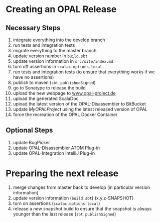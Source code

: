 # Creating an OPAL Release

## Necessary Steps
 1. integrate everything into the develop branch
 1. run tests and integration tests
 1. migrate everything to the master branch
 1. update version number in `build.sbt`
 1. update version information in `src/site/index.md`
 1. turn off assertions in `scalac.options.local`
 1. run tests and integration tests (to ensure that everything works if we have no assertions)
 1. publish to maven (`sbt publishedSigned`)
 1. go to Sonatype to release the build
 1. upload the new webpage to www.opal-project.de 
 1. upload the generated ScalaDoc
 1. upload the latest version of the OPAL-Disassembler to BitBucket
 1. update *MyOPALProject* using the latest released version of OPAL
 1. force the recreation of the OPAL Docker Container
 
## Optional Steps
 1. update BugPicker
 1. update OPAL-Disassembler ATOM Plug-in 
 1. update OPAL-Integration IntelliJ Plug-in 
 
# Preparing the next release 
 1. merge changes from master back to develop (in particular version information)
 1. update version information (`build.sbt`) (x.y.z-SNAPSHOT)
 1. turn on assertions (`scalac.options.local`)
 1. release a new snapshot build to ensure that the snapshot is always younger than the last release (`sbt publishSigned`)
